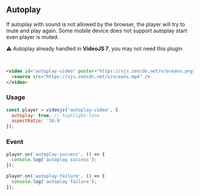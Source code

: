 ## Autoplay <!-- {docsify-ignore-all} -->

If autoplay with sound is not allowed by the browser, the player will try to mute and play again. Some mobile device does not support autoplay start even player is muted.

:warning: Autoplay already handled in **VideoJS 7**, you may not need this plugin

<br />

```html inject
<video id="autoplay-video" poster="https://vjs.zencdn.net/v/oceans.png">
  <source src="https://vjs.zencdn.net/v/oceans.mp4" />
</video>
```

### Usage

```js run
const player = videojs('autoplay-video', {
  autoplay: true, // highlight-line
  aspectRatio: '16:9'
});
```

### Event

```js
player.on('autoplay-success', () => {
  console.log('autoplay success');
});

player.on('autoplay-failure', () => {
  console.log('autoplay failure');
});
```
